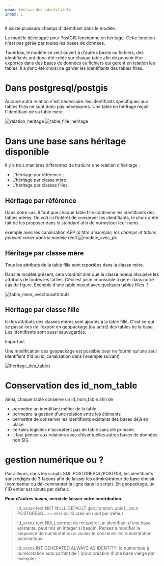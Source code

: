 ```yaml
---
name: Gestion des identifiants
index: 1
---
```


Il existe plusieurs champs d'identifiant dans le modèle.

Le modèle développé pour PostGIS fonctionne en héritage. Cette fonction n'est pas gérée par toutes les bases de données. 

Toutefois, le modèle se veut ouvert à d'autres bases ou fichiers, des identifiants ont donc été créés sur chaque table afin de pouvoir être exportés dans des bases de données ou fichiers qui gèrent en relation les tables. Il a donc été choisi de garder les identifiants des tables filles.

# Dans postgresql/postgis

Aucune autre relation n'est nécessaire. les identifiants spécifiques aux tables filles ne sont donc pas nécessaires. Une table en héritage reçoit l'identifiant de sa table mère.

![relation_heritage](https://github.com/user-attachments/assets/05163017-5a11-4889-a3c2-c6b59eb41962)
![table_fille_heritage](https://github.com/user-attachments/assets/16384ab2-1659-431f-89a9-f72aa2eaa402)

# Dans une base sans héritage disponible
Il y a  trois manières différentes de traduire une relation d’héritage :

* L’héritage par référence ;
* L’héritage par classe mère ;
* L’héritage par classes filles.

## Héritage par référence

Dans notre cas, il faut que chaque table fille contienne les identifiants des tables mères. On voit ici l’intérêt de conserver les identifiants, le choix a été fait de les proposer dans le standard afin de normaliser leur noms.

exemple avec les canalisation AEP (_à titre d'exemple, les champs et tables peuvent varier dans le modèle réel_)
![modele_avec_pk](https://github.com/user-attachments/assets/7d86758e-7e74-4154-bba6-abfe569439dd)

## Héritage par classe mère

Tous les attributs de la table fille sont reportées dans la classe mère.

Dans le modèle présent, cela voudrait dire que la classe noeud récupère les attributs de toutes les tables. Ceci est juste impossible à gérer dans notre cas de figure. Exemple d'une table noeud avec quelques tables filles !!

![table_mere_avectousattributs](https://github.com/user-attachments/assets/1f1f1382-8ff9-42b7-93e6-ebdc0704247f)

## Héritage par classe fille

Ici les attributs des classes mères sont ajoutés à la table fille. C'est ce qui se passe lors de l'export en geopackage (ou autre) des tables de la base. Les identifiants sont aussi sauvegardés.

> [!important]
> Une modification des geopackage est possible pour ne fournir qu'une seul identifiant (fid ou id_canalisation dans l'exemple suivant)

![heritage_des_tables](https://github.com/user-attachments/assets/92c1c568-b339-439b-ba5e-f386cedf6b28)

# Conservation des id_nom_table

Ainsi, chaque table conserve un id_nom_table afin de

- permettre un identifiant métier
 de la table
- permettre la gestion d'une relation entre les éléments
- permettre de conserver les identifiants existants des bases déjà en place
- certains logiciels n'acceptent pas de table sans clé primaire.
- il faut penser aux relations avec d'éventuelles autres bases de données non SIG.

# gestion numérique ou ?
Par ailleurs, dans les scripts SQL POSTGRESQL/POSTGIS, les identifiants sont rédigés de 3 façons afin de laisser les administrateur de base choisir (commenter ou dé-commenter la ligne dans le script).
En geopackage, un FID entier est ajouté par défaut.

**Pour d'autres bases, merci de laisser votre contribution.**

> id_xxxxx text NOT NULL DEFAULT gen_random_uuid(), 
> pour POSTGRESQL >= version 13 créé un uuid par défaut
>
>id_xxxxx text NULL
> permet de récupérer un identifiant d'une base existante, peut mis en integer si besoin. Pensez à modifier la séquence de numérotation si voulez le conserver en numérotation automatique.
>
>id_xxxxx INT GENERATED ALWAYS AS IDENTITY, 
> id numerique à numérotation auto partant de 1 (pour création d'une base vierge par exemple)